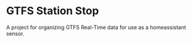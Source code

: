 # GTFS Station Stop

A project for organizing GTFS Real-Time data for use as a homeassistant sensor.